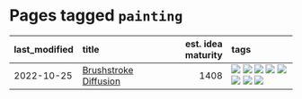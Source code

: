 # Pages tagged `painting`

|last_modified|title|est. idea maturity|tags
|:---|:---|---:|:---|
|2022-10-25|[Brushstroke Diffusion](../brushstroke-diffusion.md)|1408|[![](https://img.shields.io/badge/tag-artisticstyletransfer-82d6e)](../tags/artisticstyletransfer.md) [![](https://img.shields.io/badge/tag-creativity-752fd7)](../tags/creativity.md) [![](https://img.shields.io/badge/tag-deepgenerativemodeling-9c3a4a)](../tags/deepgenerativemodeling.md) [![](https://img.shields.io/badge/tag-experimental-2b1421)](../tags/experimental.md) [![](https://img.shields.io/badge/tag-imageprocessing-dad82b)](../tags/imageprocessing.md) [![](https://img.shields.io/badge/tag-modeltraining-35d420)](../tags/modeltraining.md) [![](https://img.shields.io/badge/tag-painting-32d44f)](../tags/painting.md) [![](https://img.shields.io/badge/tag-wip-997e5)](../tags/wip.md)|